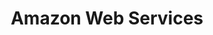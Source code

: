 ---
blog: https://aws.amazon.com/blogs/
colors:
- '#FF9900'
facebook: https://www.facebook.com/amazonwebservices/
git: https://github.com/aws
images:
- amazon_aws-icon.svg
- amazon_aws-ar21.svg
logohandle: amazon_aws
sort: amazon web services
tags:
- hosting
- paas
- cloud
title: Amazon Web Services
twitter: https://x.com/awscloud
website: https://aws.amazon.com/
youtube: https://youtube.com/user/AmazonWebServices
---